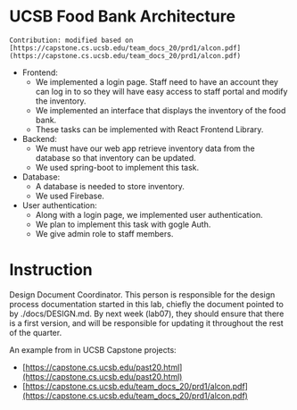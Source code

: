 # UCSB Food Bank Architecture 

```
Contribution: modified based on [https://capstone.cs.ucsb.edu/team_docs_20/prd1/alcon.pdf](https://capstone.cs.ucsb.edu/team_docs_20/prd1/alcon.pdf)
```

- Frontend:
  - We implemented a login page. Staff need to have an account they can log in to so they will have easy access to staff portal and modify the inventory.
  - We implemented an interface that displays the inventory of the food bank.
  - These tasks can be implemented with React Frontend Library.
- Backend:
  - We must have our web app retrieve inventory data from the database so that inventory can be updated.
  - We used spring-boot to implement this task.
- Database:
  - A database is needed to store inventory.
  - We used Firebase.
- User authentication:
  - Along with a login page, we implemented user authentication.
  - We plan to implement this task with gogle Auth.
  - We give admin role to staff members.

# Instruction

Design Document Coordinator. This person is responsible for the design process documentation started in this lab, chiefly the document pointed to by ./docs/DESIGN.md. By next week (lab07), they should ensure that there is a first version, and will be responsible for updating it throughout the rest of the quarter.

An example from in UCSB Capstone projects:
- [https://capstone.cs.ucsb.edu/past20.html](https://capstone.cs.ucsb.edu/past20.html)
- [https://capstone.cs.ucsb.edu/team_docs_20/prd1/alcon.pdf](https://capstone.cs.ucsb.edu/team_docs_20/prd1/alcon.pdf)
